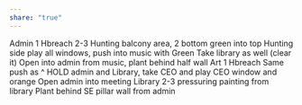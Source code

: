 ```yaml
---
share: "true"
---
```


Admin
	1 Hbreach
	2-3 Hunting balcony area, 2 bottom green into top
	Hunting side play all windows, push into music with Green
	Take library as well (clear it)
	Open into admin from music, plant behind half wall
Art
	1 Hbreach
	Same push as ^
	HOLD admin and Library, take CEO and play CEO window and orange
	Open admin into meeting
	Library 2-3 pressuring painting from library
	Plant behind SE pillar wall from admin
